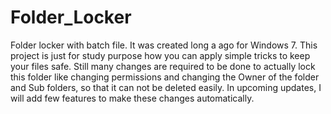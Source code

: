 # Folder_Locker
Folder locker with batch file. It was created long a ago for Windows 7.
This project is just for study purpose how you can apply simple tricks to keep your files safe.
Still many changes are required to be done to actually lock this folder like changing permissions and changing the Owner of the folder and Sub folders, so that it can not be deleted easily.
In upcoming updates, I will add few features to make these changes automatically.
